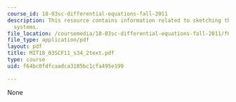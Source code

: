 ```yaml
---
course_id: 18-03sc-differential-equations-fall-2011
description: This resource contains information related to sketching the basic linear
  systems.
file_location: /coursemedia/18-03sc-differential-equations-fall-2011/f64bc0fdfcaadca3185bc1cfa495e199_MIT18_03SCF11_s34_2text.pdf
file_type: application/pdf
layout: pdf
title: MIT18_03SCF11_s34_2text.pdf
type: course
uid: f64bc0fdfcaadca3185bc1cfa495e199

---
```

None